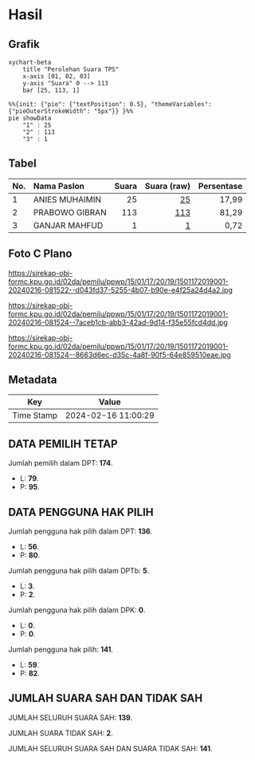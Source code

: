 # Hasil

## Grafik

```mermaid
xychart-beta
    title "Perolehan Suara TPS"
    x-axis [01, 02, 03]
    y-axis "Suara" 0 --> 113
    bar [25, 113, 1]
```

```mermaid
%%{init: {"pie": {"textPosition": 0.5}, "themeVariables": {"pieOuterStrokeWidth": "5px"}} }%%
pie showData
    "1" : 25
    "2" : 113
    "3" : 1
```

## Tabel

| No. | Nama Paslon    | Suara | Suara (raw) | Persentase |
|:--- |:-------------- | -----:| -----------:| ----------:|
| 1   | ANIES MUHAIMIN | 25    | [25][p-1]   | 17,99      |
| 2   | PRABOWO GIBRAN | 113   | [113][p-2]  | 81,29      |
| 3   | GANJAR MAHFUD  | 1     | [1][p-3]    | 0,72       |


[p-1]: https://github.com/gigit-pemilu/pemilu-2024-15-jambi/blob/main/pilpres/hitung-suara/sub/15-jambi/sub/01--kerinci/sub/17-depati-tujuh/sub/2019-koto-simpai-kubang/sub/001-tps/sub/paslon-1.txt
[p-2]: https://github.com/gigit-pemilu/pemilu-2024-15-jambi/blob/main/pilpres/hitung-suara/sub/15-jambi/sub/01--kerinci/sub/17-depati-tujuh/sub/2019-koto-simpai-kubang/sub/001-tps/sub/paslon-2.txt
[p-3]: https://github.com/gigit-pemilu/pemilu-2024-15-jambi/blob/main/pilpres/hitung-suara/sub/15-jambi/sub/01--kerinci/sub/17-depati-tujuh/sub/2019-koto-simpai-kubang/sub/001-tps/sub/paslon-3.txt

## Foto C Plano

https://sirekap-obj-formc.kpu.go.id/02da/pemilu/ppwp/15/01/17/20/19/1501172019001-20240216-081522--d043fd37-5255-4b07-b90e-e4f25a24d4a2.jpg

https://sirekap-obj-formc.kpu.go.id/02da/pemilu/ppwp/15/01/17/20/19/1501172019001-20240216-081524--7aceb1cb-abb3-42ad-9d14-f35e55fcd4dd.jpg

https://sirekap-obj-formc.kpu.go.id/02da/pemilu/ppwp/15/01/17/20/19/1501172019001-20240216-081524--8663d6ec-d35c-4a8f-90f5-64e859510eae.jpg


## Metadata

| Key        | Value               |
| ---------- | ------------------- |
| Time Stamp | 2024-02-16 11:00:29 |


## DATA PEMILIH TETAP

Jumlah pemilih dalam DPT: **174**.
 * L: **79**.
 * P: **95**.

## DATA PENGGUNA HAK PILIH

Jumlah pengguna hak pilih dalam DPT: **136**.
 * L: **56**.
 * P: **80**.

Jumlah pengguna hak pilih dalam DPTb: **5**.
 * L: **3**.
 * P: **2**.

Jumlah pengguna hak pilih dalam DPK: **0**.
 * L: **0**.
 * P: **0**.

Jumlah pengguna hak pilih: **141**.
 * L: **59**.
 * P: **82**.

## JUMLAH SUARA SAH DAN TIDAK SAH

JUMLAH SELURUH SUARA SAH: **139**.

JUMLAH SUARA TIDAK SAH: **2**.

JUMLAH SELURUH SUARA SAH DAN SUARA TIDAK SAH: **141**.


